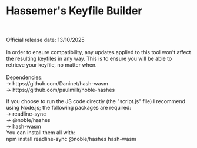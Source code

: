 # Hassemer's Keyfile Builder
<br>
<br>
Official release date: 13/10/2025
<br>
<br>
In order to ensure compatibility, any updates applied to this tool won't affect the resulting keyfiles in any way. This is to ensure you will be able to retrieve your keyfile, no matter when.
<br>
<br>
Dependencies:<br>
→ https://github.com/Daninet/hash-wasm<br>
→ https://github.com/paulmillr/noble-hashes<br>

If you choose to run the JS code directly (the "script.js" file) I recommend using Node.js; the following packages are required:<br>
→ readline-sync<br>
→ @noble/hashes<br>
→ hash-wasm<br>
You can install them all with:<br>
npm install readline-sync @noble/hashes hash-wasm<br>

